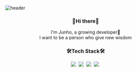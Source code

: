 ![header](https://capsule-render.vercel.app/api?type=slice&color=auto&height=300&section=header&text=zzun_ho9&fontSize=90)

<h3 align=center>👋Hi there👋</h3>
<p align=center>I'm Junho, a growing developer🌱<br/>
I want to be a person who give new wisdom</p>

<h3 align=center>🛠Tech Stack🛠</h3>

<p align=center>
<img src="https://img.shields.io/badge/Java-007396?style=square&logo=Java&logoColor=white"/>&nbsp 
<img src="https://img.shields.io/badge/JavaScript-F7DF1E?style=quare&logo=JavaScript&logoColor=white"/>&nbsp 
<img src="https://img.shields.io/badge/Spring-6DB33F?style=square&logo=Spring&logoColor=white"/>&nbsp
<img src="https://img.shields.io/badge/Python-3766AB?style=square&logo=Python&logoColor=white"/>&nbsp 
</p>

